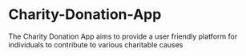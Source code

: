 # Charity-Donation-App
The Charity Donation App aims to provide a user friendly platform for individuals to contribute to various charitable causes
